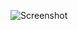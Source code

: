 ![Screenshot](https://raw.githubusercontent.com/Cryakl/Ultimate-RAT-Collection/refs/heads/main/COne/C-One%20v1.2.0/Screenshot.png)
